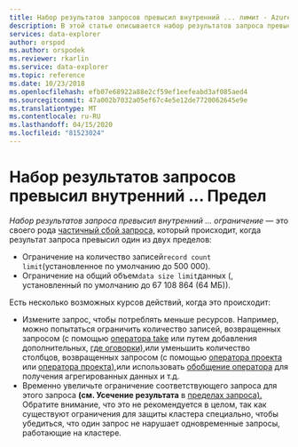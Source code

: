 ```yaml
---
title: Набор результатов запросов превысил внутренний ... лимит - Azure Data Explorer Документы Майкрософт
description: В этой статье описывается набор результатов запроса превысил внутренний ... ограничение в Azure Data Explorer.
services: data-explorer
author: orspod
ms.author: orspodek
ms.reviewer: rkarlin
ms.service: data-explorer
ms.topic: reference
ms.date: 10/23/2018
ms.openlocfilehash: efb07e68922a88e2cf59ef1eefeabd3af085aed4
ms.sourcegitcommit: 47a002b7032a05ef67c4e5e12de7720062645e9e
ms.translationtype: MT
ms.contentlocale: ru-RU
ms.lasthandoff: 04/15/2020
ms.locfileid: "81523024"
---
```

# <a name="query-result-set-has-exceeded-the-internal--limit"></a>Набор результатов запросов превысил внутренний ... Предел

*Набор результатов запроса превысил внутренний ... ограничение* — это своего рода [частичный сбой запроса,](partialqueryfailures.md) который происходит, когда результат запроса превысил один из двух пределов:
* Ограничение на количество записей`record count limit`(установленное по умолчанию до 500 000).
* Ограничение на общий объем`data size limit`данных (, установленный по умолчанию до 67 108 864 (64 МБ)). 

Есть несколько возможных курсов действий, когда это происходит:
* Измените запрос, чтобы потреблять меньше ресурсов. Например, можно попытаться ограничить количество записей, возвращенных запросом (с помощью [оператора take](../query/takeoperator.md) или путем добавления дополнительных, [где оговорки),](../query/whereoperator.md)или уменьшить количество столбцов, возвращенных запросом (с помощью [оператора проекта](../query/projectoperator.md) или [оператора проекта),](../query/projectawayoperator.md)или использовать [обобщение оператора](../query/summarizeoperator.md) для получения агрегированных данных и т.д.
* Временно увеличьте ограничение соответствующего запроса для этого запроса **(см. Усечение результата** в [пределах запроса).](querylimits.md)  
  Обратите внимание, что это не рекомендуется в целом, так как существуют ограничения для защиты кластера специально, чтобы убедиться, что один запрос не нарушает одновременные запросы, работающие на кластере.